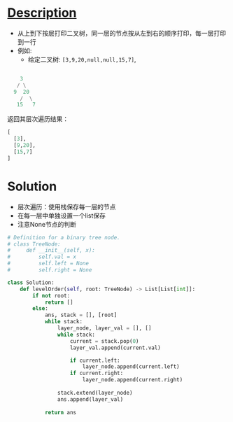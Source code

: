 # [Description](https://leetcode-cn.com/problems/binary-tree-level-order-traversal/)
- 从上到下按层打印二叉树，同一层的节点按从左到右的顺序打印，每一层打印到一行
- 例如:
	- 给定二叉树: ```[3,9,20,null,null,15,7]```,
```python

    3
   / \
  9  20
    /  \
   15   7
 ```
返回其层次遍历结果：
```python
[
  [3],
  [9,20],
  [15,7]
]
```

# Solution
- 层次遍历：使用栈保存每一层的节点
- 在每一层中单独设置一个list保存
- 注意None节点的判断
```python
# Definition for a binary tree node.
# class TreeNode:
#     def __init__(self, x):
#         self.val = x
#         self.left = None
#         self.right = None

class Solution:
    def levelOrder(self, root: TreeNode) -> List[List[int]]:
        if not root:
            return []
        else:
            ans, stack = [], [root]
            while stack:
                layer_node, layer_val = [], []
                while stack:
                    current = stack.pop(0)
                    layer_val.append(current.val)

                    if current.left:
                        layer_node.append(current.left)
                    if current.right:
                        layer_node.append(current.right)
                
                stack.extend(layer_node)
                ans.append(layer_val)
            
            return ans
        
```